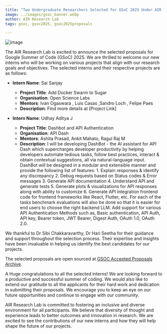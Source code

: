 ```yaml
---
title: "Two Undergraduate Researchers Selected for GSoC 2025 Under AIR Research Lab"
image: ../images/gsoc_banner.webp
author: AIR Research Lab
tags: gsoc, gsoc2025, gsoc2025proposals

---
```


![image](https://summerofcode.withgoogle.com/assets/media/logo.svg)

The AIR Research Lab is excited to announce the selected proposals for Google Summer of Code (GSoC) 2025. We are thrilled to welcome our new interns who will be working on various projects that align with our research goals and objectives.
The selected interns and their respective projects are as follows:

- **Intern Name**: Sai Sanjay
  - **Project Title**: Add Docker Swarm to Sugar
  - **Organisation**: Open Science Labs
  - **Mentors**: Ivan Ogaswara , Luis Casas ,Sandro Loch , Felipe Paes
  - **Description**: Find more details at [Project Link]

- **Intern Name**: Udhay Aditya J
  - **Project Title**: Dashbot and API Authentication
  - **Organisation**: API Dash
  - **Mentors**: Ashita Prasad, Ankit Mahato, Ragul Raj M 
  - **Description**:  I will be developing DashBot - the AI assistant for API Dash which supercharges developer productivity by helping developers automate tedious tasks, follow best practices, interact & obtain contextual suggestions, all via natural-language input. DashBot will be designed in a modular and extensible manner and provide the following list of features: 1. Explain responses & identify any discrepancy 2. Debug requests based on Status codes & Error messages 3. Generate API documentation 4. Understand API and generate tests 5. Generate plots & visualizations for API responses along with ability to customize 6. Generate API integration frontend code for frontend frameworks like React, Flutter, etc. For each of the tasks benchmark evaluations will also be done so that it is easier for end users to choose the right backend LLM. Add support for various API Authentication Methods such as, Basic authentication, API Auth, API key, Bearer token, JWT Bearer, Digest Auth, OAuth 1.0, OAuth 2.0.
  

We thankful to Dr Sibi Chakkaravarthy, Dr Hari Seetha for their guidance and support throughout the selection process. Their expertise and insights have been invaluable in helping us identify the best candidates for our projects.

The selected proposals are open sourced at [GSOC Accepted Proposals Archive](https://github.com/airvitap/gsoc).

A Huge congratulations to all the selected interns! We are looking forward to a productive and successful summer of coding.
We would also like to extend our gratitude to all the applicants for their hard work and dedication in submitting their proposals. We encourage you to keep an eye on our future opportunities and continue to engage with our community.

AIR Research Lab is committed to fostering an inclusive and diverse environment for all participants. We believe that diversity of thought and experience leads to better outcomes and innovation in research. We are excited to see the contributions of our new interns and how they will help shape the future of our projects.